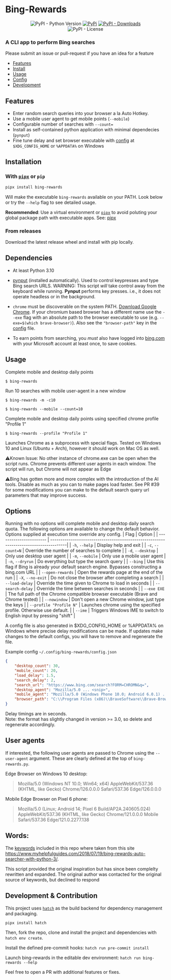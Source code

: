 # Bing-Rewards

<div align="center">
<img alt="PyPI - Python Version" src="https://img.shields.io/pypi/pyversions/bing-rewards?style=flat-square&label=Python&logo=python&logoColor=yellow">
<a href="https://pypi.org/p/bing-rewards/"> <img alt="PyPi" src="https://img.shields.io/pypi/v/bing-rewards?label=PyPI&style=flat-square&logo=pypi&logoColor=yellow"></a>
<a href="https://pypi.org/p/bing-rewards/"> <img alt="PyPI - Downloads" src="https://img.shields.io/pypi/dm/bing-rewards?style=flat-square&label=Downloads&color=orange"></a>
<br>
<img alt="PyPI - License" src="https://img.shields.io/pypi/l/bing-rewards?style=flat-square&label=License&color=blueviolet">
</div>

### A CLI app to perform Bing searches
Please submit an issue or pull-request if you have an idea for a feature

- [Features](#features)
- [Install](#installation)
- [Usage](#usage)
- [Config](#options)
- [Development](#development--contribution)

## **Features**

* Enter random search queries into your browser a la Auto Hotkey.
* Use a mobile user agent to get mobile points (`--mobile`)
* Configurable number of searches with `--count=`
* Install as self-contained python application with minimal dependecies (`pynput`)
* Fine tune delay and set browser executable with [config](#configuration) at `$XDG_CONFIG_HOME` or `%APPDATA%` on Windows

## **Installation**
### With [`pipx`](https://pipx.pypa.io/stable/) or `pip`
```bash
pipx install bing-rewards
```
Will make the executable `bing-rewards` available on your PATH.
Look below or try the `--help` flag to see detailed usage.

**Recommended**: Use a virtual environment or [`pipx`](https://pypa.github.io/pipx/) to avoid poluting your global package path with executable apps. See: [pipx](https://pypa.github.io/pipx/)

### From releases
Download the latest release wheel and install with pip locally.

## **Dependencies**

- At least Python 3.10

- [pynput](https://github.com/moses-palmer/pynput) (installed automatically). Used to control keypresses and type Bing search URLS.
WARNING: This script *will* take control away from the keyboard while running. **Pynput** performs key presses. i.e., it does not operate headless or in the background.

- `chrome` must be discoverable on the system PATH. [Download Google Chrome](https://www.google.com/intl/en/chrome/).
If your chromium based browser has a different name use the `--exe` flag with an absolute path to the browser executable to use (e.g. `--exe=$(which brave-browser)`). Also see the `"browser-path"` key in the [config](#configuration) file.

- To earn points from searching, you *must* also have logged into [bing.com](https://www.bing.com) with your Microsoft account at least once, to save cookies.

## **Usage**
Complete mobile and desktop daily points

`$ bing-rewards`

Run 10 searches with mobile user-agent in a new window

`$ bing-rewards -m -c10`

`$ bing-rewards --mobile --count=10`

Complete mobile and desktop daily points using specified chrome profile "Profile 1"

`$ bing-rewards --profile "Profile 1"`

Launches Chrome as a subprocess with special flags. Tested on Windows 10 and Linux (Ubuntu + Arch), however it should work on Mac OS as well.

⚠️Known Issue: No other instance of chrome.exe can be open when the script runs. Chrome prevents different user agents in each window. The script will run, but Chrome will not appear as Edge

⚠️Bing has gotten more and more complex with the introduction of the AI tools. Disable as much as you can to make pages load faster. See PR #39 for some modifications you can make to the default search query url parameters that may improve success.


## **Options**

Running with no options will complete mobile and desktop daily search quota.
The following options are available to change the default behavior.
Options supplied at execution time override any config.
| Flag                    | Option                                                                                |
| ----------------------- | --------------------------------------------------------------------------------------|
| `-h`, `--help`          | Display help and exit                                                                 |
| `-c`, `--count=N`       | Override the number of searches to complete                                           |
| `-d`, `--desktop`       | Only use desktop user agent                                                           |
| `-m`, `--mobile`        | Only use a mobile user agent                                                          |
| `-n`, `--dryrun`        | Do everything but type the search query                                               |
| `--bing`                | Use this flag if Bing is already your default search engine. Bypasses constructing a bing.com URL |
| `--open-rewards`        | Open the rewards page at the end of the run                                           |
| `-X`, `--no-exit`       | Do not close the browser after completing a search                                    |
| `--load-delay`          | Override the time given to Chrome to load in seconds                                  |
| `--search-delay`        | Override the time between searches in seconds                                         |
| `--exe EXE`             | The full path of the Chrome compatible browser executable (Brave and Chrome tested)   |
| `--nowindow`            | Don't open a new Chrome window, just type the keys                                    |
| `--profile "Profile N"` | Launches chrome using the specified profile. Otherwise use default.                   |
| `--ime`                 | Triggers Windows IME to switch to English input by pressing "shift"                   |

A config file is also generated in $XDG_CONFIG_HOME or %APPDATA% on Windows
where precise delay modifications can be made. If updates make changes to the default configs, you will have to remove and regenerate the file.

Example config `~/.config/bing-rewards/config.json`
```json
{
    "desktop_count": 30,
    "mobile_count": 20,
    "load_delay": 1.5,
    "search_delay": 2,
    "search_url": "https://www.bing.com/search?FORM=CHROMN&q=",
    "desktop_agent": "Mozilla/5.0 ... <snip>",
    "mobile_agent": "Mozilla/5.0 (Windows Phone 10.0; Android 6.0.1) ... <snip>",
    "browser_path": "C:\\Program Files (x86)\\BraveSoftware\\Brave-Browser\\Application\\brave.exe"
}
```
Delay timings are in seconds.  
Note: the format has slightly changed in version >= 3.0, so delete and regenerate accordingly.

## User agents

If interested, the following user agents are passed to Chrome using the `--user-agent` argument.
These are clearly defined at the top of `bing-rewards.py`.

Edge Browser on Windows 10 desktop:
> Mozilla/5.0 (Windows NT 10.0; Win64; x64) AppleWebKit/537.36 (KHTML, like Gecko) Chrome/126.0.0.0 Safari/537.36 Edge/126.0.0.0

Mobile Edge Browser on Pixel 6 phone:
>  Mozilla/5.0 (Linux; Android 14; Pixel 6 Build/AP2A.240605.024) AppleWebKit/537.36 (KHTML, like Gecko) Chrome/121.0.0.0 Mobile Safari/537.36 Edge/121.0.2277.138


## Words:
The [keywords](https://www.myhelpfulguides.com/keywords.txt) included in this repo where taken from this site
https://www.myhelpfulguides.com/2018/07/19/bing-rewards-auto-searcher-with-python-3/.

This script provided the original inspiration but has since been complelty rewritten and expanded.
The original author was contacted for the original source of keywords, but declined to respond

## Development & Contribution

This project uses [`hatch`](https://hatch.pypa.io/latest/) as the build backend for dependency management and packaging.

```
pipx install hatch
```

Then, fork the repo, clone and install the project and dependencies with `hatch env create`.

Install the defined pre-commit hooks: `hatch run pre-commit install`

Launch bing-rewards in the editable dev environment: `hatch run bing-rewards --help`

Feel free to open a PR with additional features or fixes.
